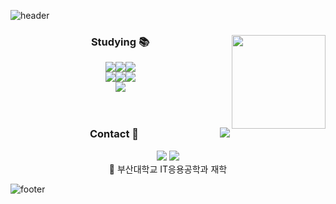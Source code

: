 ![header](https://capsule-render.vercel.app/api?type=waving&color=auto&height=100&section=header&text=Leebyeonchan)
<div align = "center">
 
  <img align="right" src="https://github-readme-stats.vercel.app/api?username=mark77234&show_icons=true&theme=radical" height="150">

  ### Studying 📚
  
  <img src="https://img.shields.io/badge/-Flutter-02569B?style=flat-square&logo=flutter&logoColor=white"><img src="https://img.shields.io/badge/-Kotlin-7F52FF?style=flat-square&logo=kotlin&logoColor=white"><img src="https://img.shields.io/badge/-Swift-F05138?style=flat-square&logo=swift&logoColor=white">
  <br>
  <img src="https://img.shields.io/badge/-JavaScript-F7DF1E?style=flat-square&logo=javascript&logoColor=white"><img src="https://img.shields.io/badge/-Html-E34F26?style=flat-square&logo=html5&logoColor=white"><img src="https://img.shields.io/badge/-Css-1572B6?style=flat-square&logo=css3&logoColor=white">
  <br>
  <img src="https://img.shields.io/badge/-C++-00599C?style=flat-square&logo=cplusplus&logoColor=white">
  <br><br><br>
  
</div>

<div align = "center">
  
  <img align="right" src="http://mazassumnida.wtf/api/generate_badge?boj=mark77234">

 ### Contact 🔗
   <img src="https://hits.seeyoufarm.com/api/count/incr/badge.svg?url=https%3A%2F%2Fgithub.com%2Fmark77234%2Fhit-counter&count_bg=%233EDAC4&title_bg=%23555555&icon=github.svg&icon_color=%23E7E7E7&title=mark77234&edge_flat=false"/>
  <a href="https://www.instagram.com/mark77234/">
    <img src="https://img.shields.io/badge/Instagram-ff0069?style=flat-square&logo=Instagram&logoColor=white"/>
  </a>
  <br>
  🏫 부산대학교 IT응용공학과 재학

</div>



![footer](https://capsule-render.vercel.app/api?type=waving&color=auto&height=100&section=footer)
